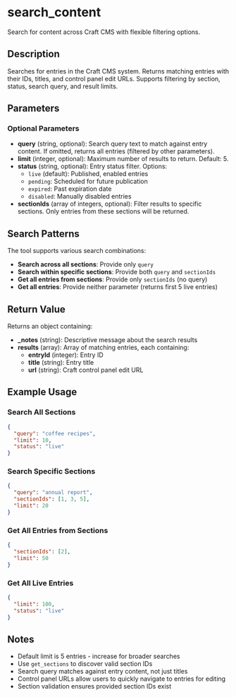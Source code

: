 # search_content

Search for content across Craft CMS with flexible filtering options.

## Description

Searches for entries in the Craft CMS system. Returns matching entries with their IDs, titles, and control panel edit URLs. Supports filtering by section, status, search query, and result limits.

## Parameters

### Optional Parameters

- **query** (string, optional): Search query text to match against entry content. If omitted, returns all entries (filtered by other parameters).
- **limit** (integer, optional): Maximum number of results to return. Default: 5.
- **status** (string, optional): Entry status filter. Options:
  - `live` (default): Published, enabled entries
  - `pending`: Scheduled for future publication
  - `expired`: Past expiration date
  - `disabled`: Manually disabled entries
- **sectionIds** (array of integers, optional): Filter results to specific sections. Only entries from these sections will be returned.

## Search Patterns

The tool supports various search combinations:

- **Search across all sections**: Provide only `query`
- **Search within specific sections**: Provide both `query` and `sectionIds`
- **Get all entries from sections**: Provide only `sectionIds` (no query)
- **Get all entries**: Provide neither parameter (returns first 5 live entries)

## Return Value

Returns an object containing:

- **_notes** (string): Descriptive message about the search results
- **results** (array): Array of matching entries, each containing:
  - **entryId** (integer): Entry ID
  - **title** (string): Entry title
  - **url** (string): Craft control panel edit URL

## Example Usage

### Search All Sections
```json
{
  "query": "coffee recipes",
  "limit": 10,
  "status": "live"
}
```

### Search Specific Sections
```json
{
  "query": "annual report",
  "sectionIds": [1, 3, 5],
  "limit": 20
}
```

### Get All Entries from Sections
```json
{
  "sectionIds": [2],
  "limit": 50
}
```

### Get All Live Entries
```json
{
  "limit": 100,
  "status": "live"
}
```

## Notes

- Default limit is 5 entries - increase for broader searches
- Use `get_sections` to discover valid section IDs
- Search query matches against entry content, not just titles
- Control panel URLs allow users to quickly navigate to entries for editing
- Section validation ensures provided section IDs exist
